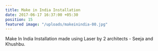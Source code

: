```yaml
---
title: Make in India Installation
date: 2017-06-17 16:37:00 +05:30
position: 15
featured image: "/uploads/makeinindia-00.jpg"
---
```


Make In India Installation made using Laser by 2 architects - Seeja and Khushbu. 